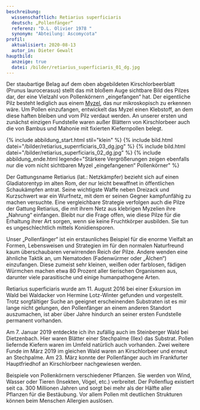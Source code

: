 ```yaml
---
beschreibung:
  wissenschaftlich: Retiarius superficiaris
  deutsch: „Pollenfänger“
  referenz: "D.L. Olivier 1978 "
  synonym: "Abteilung: Ascomycota"
profil:
  aktualisiert: 2020-08-13
  autor_in: Dieter Gewalt
hauptbild:
  anzeige: true
  datei: /bilder/retiarius_superficiaris_01_dg.jpg
---
```

Der staubartige Belag auf dem oben abgebildeten Kirschlorbeerblatt (Prunus laurocerasus) stellt das mit bloßem Auge sichtbare Bild des Pilzes dar, der eine Vielzahl von Pollenkörnern „eingefangen“ hat. Der eigentliche Pilz besteht lediglich aus einem [Myzel](Myzel "Glossar"), das nur mikroskopisch zu erkennen wäre. Um Pollen einzufangen, entwickelt das Myzel einen Klebstoff, an dem diese haften bleiben und vom Pilz verdaut werden. An unserer ersten und zunächst einzigen Fundstelle waren außer Blättern von Kirschlorbeer auch die von Bambus und Mahonie mit fixierten Kiefernpollen belegt.

{% include abbildung_start.html stil="klein" %}
{% include bild.html datei="/bilder/retiarius_superrficiaris_03_dg.jpg" %}
{% include bild.html datei="/bilder/retiarius_superficiaris_02_dg.jpg" %}
{% include abbildung_ende.html legende="Stärkere Vergrößerungen zeigen ebenfalls nur die vom nicht sichtbaren Myzel „eingefangenen“ Pollenkörner" %}

Der Gattungsname Retiarius (lat.: Netzkämpfer) bezieht sich auf einen Gladiatorentyp im alten Rom, der nur leicht bewaffnet in öffentlichen Schaukämpfen antrat. Seine wichtigste Waffe neben Dreizack und Kurzschwert war ein Wurfnetz, mit dem er seinen Gegner kampfunfähig zu machen versuchte. Eine vergleichbare Strategie verfolgen auch die Pilze der Gattung Retiarius, die mit ihrem Netz aus klebrigen Myzelien ihre „Nahrung“ einfangen. Bleibt nur die Frage offen, wie diese Pilze für die Erhaltung ihrer Art sorgen, wenn sie keine Fruchtkörper ausbilden. Sie tun es ungeschlechtlich mittels Konidiensporen.

Unser „Pollenfänger“ ist ein erstaunliches Beispiel für die enorme Vielfalt an Formen, Lebensweisen und Strategien im für den normalen Naturfreund kaum überschaubaren verwirrenden Reich der Pilze. Andere wenden eine ähnliche Taktik an, um Nematoden (Fadenwürmer oder „Älchen“) einzufangen. Diese zumeist sehr kleinen, weißen oder farblosen, fädigen Würmchen machen etwa 80 Prozent aller tierischen Organismen aus, darunter viele parasitische und einige humanpathogene Arten.

Retiarius superficiaris wurde am 11. August 2016 bei einer Exkursion im Wald bei Waldacker von Hermine Lotz-Winter gefunden und vorgestellt. Trotz sorgfältiger Suche an geeignet erscheinenden Substraten ist es mir lange nicht gelungen, den Pollenfänger an einem anderen Standort auszumachen, ist aber über Jahre hindurch an seiner ersten Fundstelle permanent vorhanden.

Am 7. Januar 2019 entdeckte ich ihn zufällig auch im Steinberger Wald bei Dietzenbach. Hier waren Blätter einer Stechpalme (Ilex) das Substrat. Pollen liefernde Kiefern waren im Umfeld natürlich auch vorhanden. Zwei weitere Funde im März 2019 im gleichen Wald waren an Kirschlorbeer und erneut an Stechpalme. Am 23. März konnte der Pollenfänger auch im Frankfurter Hauptfriedhof an Kirschlorbeer nachgewiesen werden.

Beispiele von Pollenkörnern verschiedener Pflanzen. Sie werden von Wind, Wasser oder Tieren (Insekten, Vögel, etc.) verbreitet. Der Pollenflug existiert seit ca. 300 Millionen Jahren und sorgt bei mehr als der Hälfte aller Pflanzen für die Bestäubung. Vor allem Pollen mit deutlichen Strukturen können beim Menschen Allergien auslösen.